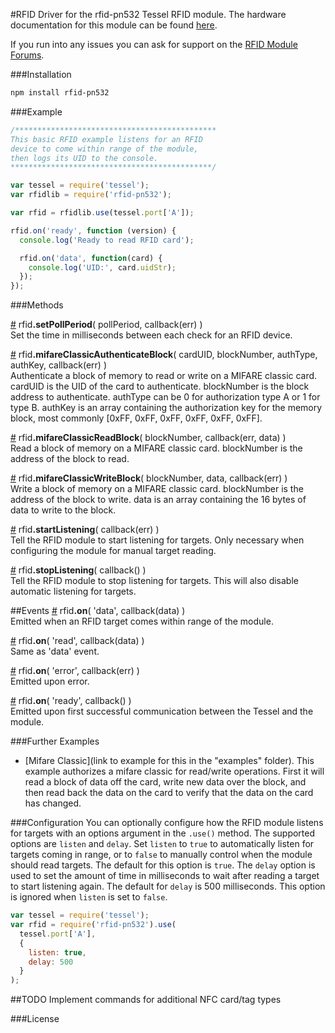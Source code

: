 #RFID
Driver for the rfid-pn532 Tessel RFID module. The hardware documentation for this module can be found [here](https://github.com/tessel/hardware/blob/master/modules-overview.md#rfid).

If you run into any issues you can ask for support on the [RFID Module Forums](http://forums.tessel.io/category/rfid).

###Installation
```sh
npm install rfid-pn532
```
###Example
```js
/*********************************************
This basic RFID example listens for an RFID
device to come within range of the module,
then logs its UID to the console.
*********************************************/

var tessel = require('tessel');
var rfidlib = require('rfid-pn532');

var rfid = rfidlib.use(tessel.port['A']); 

rfid.on('ready', function (version) {
  console.log('Ready to read RFID card');

  rfid.on('data', function(card) {
    console.log('UID:', card.uidStr);
  });
});
```

###Methods

&#x20;<a href="#api-rfid-setPollPeriod-pollPeriod-callback-err" name="api-rfid-setPollPeriod-pollPeriod-callback-err">#</a> rfid<b>.setPollPeriod</b>( pollPeriod, callback(err) )  
 Set the time in milliseconds between each check for an RFID device.  

&#x20;<a href="#api-rfid-mifareClassicAuthenticateBlock-cardUID-blockNumber-authType-authKey-callback-err" name="api-rfid-mifareClassicAuthenticateBlock-cardUID-blockNumber-authType-authKey-callback-err">#</a> rfid<b>.mifareClassicAuthenticateBlock</b>( cardUID, blockNumber, authType, authKey, callback(err) )  
 Authenticate a block of memory to read or write on a MIFARE classic card. cardUID is the UID of the card to authenticate. blockNumber is the block address to authenticate. authType can be 0 for authorization type A or 1 for type B. authKey is an array containing the authorization key for the memory block, most commonly [0xFF, 0xFF, 0xFF, 0xFF, 0xFF, 0xFF].  

&#x20;<a href="#api-rfid-mifareClassicReadBlock-blockNumber-callback-err-data" name="api-rfid-mifareClassicReadBlock-blockNumber-callback-err-data">#</a> rfid<b>.mifareClassicReadBlock</b>( blockNumber, callback(err, data) )  
 Read a block of memory on a MIFARE classic card. blockNumber is the address of the block to read.  

&#x20;<a href="#api-rfid-mifareClassicWriteBlock-blockNumber-data-callback-err" name="api-rfid-mifareClassicWriteBlock-blockNumber-data-callback-err">#</a> rfid<b>.mifareClassicWriteBlock</b>( blockNumber, data, callback(err) )  
 Write a block of memory on a MIFARE classic card. blockNumber is the address of the block to write. data is an array containing the 16 bytes of data to write to the block.  

&#x20;<a href="#api-rfid-startListening-callback-err-Tell-the-RFID-module-to-start-listening-for-targets-Only-necessary-when-configuring-the-module-for-manual-target-reading" name="api-rfid-startListening-callback-err-Tell-the-RFID-module-to-start-listening-for-targets-Only-necessary-when-configuring-the-module-for-manual-target-reading">#</a> rfid<b>.startListening</b>( callback(err) )  
 Tell the RFID module to start listening for targets. Only necessary when configuring the module for manual target reading.  

&#x20;<a href="#api-rfid-stopListening-callback-Tell-the-RFID-module-to-stop-listening-for-targets-This-will-also-disable-automatic-listening-for-targets" name="api-rfid-stopListening-callback-Tell-the-RFID-module-to-stop-listening-for-targets-This-will-also-disable-automatic-listening-for-targets">#</a> rfid<b>.stopListening</b>( callback() )  
 Tell the RFID module to stop listening for targets. This will also disable automatic listening for targets.  

##Events
&#x20;<a href="#api-rfid-on-data-callback-data" name="api-rfid-on-data-callback-data">#</a> rfid<b>.on</b>( 'data', callback(data) )  
 Emitted when an RFID target comes within range of the module.

&#x20;<a href="#api-rfid-on-read-callback-data" name="api-rfid-on-read-callback-data">#</a> rfid<b>.on</b>( 'read', callback(data) )  
 Same as 'data' event.

&#x20;<a href="#api-rfid-on-error-callback-err" name="api-rfid-on-error-callback-err">#</a> rfid<b>.on</b>( 'error', callback(err) )  
 Emitted upon error.  

&#x20;<a href="#api-rfid-on-ready-callback" name="api-rfid-on-ready-callback">#</a> rfid<b>.on</b>( 'ready', callback() )  
 Emitted upon first successful communication between the Tessel and the module.

###Further Examples  
* [Mifare Classic](link to example for this in the "examples" folder). This example authorizes a mifare classic for read/write operations. First it will read a block of data off the card, write new data over the block, and then read back the data on the card to verify that the data on the card has changed.

###Configuration
You can optionally configure how the RFID module listens for targets with an options argument in the `.use()` method. The supported options are `listen` and `delay`. Set `listen` to `true` to automatically listen for targets coming in range, or to `false` to manually control when the module should read targets. The default for this option is `true`. The `delay` option is used to set the amount of time in milliseconds to wait after reading a target to start listening again. The default for `delay` is 500 milliseconds. This option is ignored when `listen` is set to `false`.
```js
var tessel = require('tessel');
var rfid = require('rfid-pn532').use(
  tessel.port['A'],
  {
    listen: true, 
    delay: 500
  }
);
```

##TODO
Implement commands for additional NFC card/tag types

###License